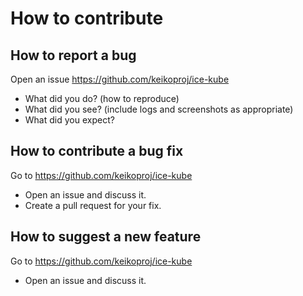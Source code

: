 # How to contribute

## How to report a bug
Open an issue https://github.com/keikoproj/ice-kube
* What did you do? (how to reproduce)
* What did you see? (include logs and screenshots as appropriate)
* What did you expect?

## How to contribute a bug fix
Go to https://github.com/keikoproj/ice-kube
* Open an issue and discuss it.
* Create a pull request for your fix.

## How to suggest a new feature
Go to https://github.com/keikoproj/ice-kube
* Open an issue and discuss it.

